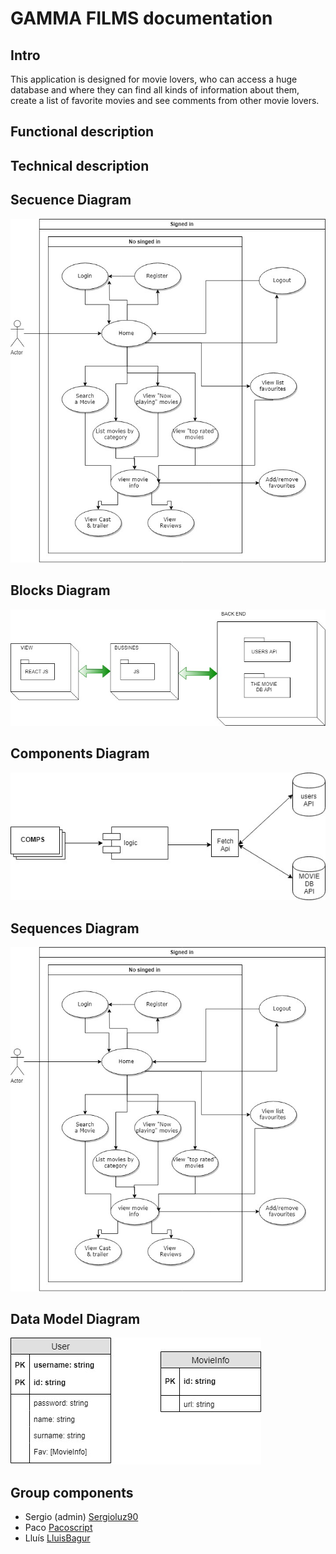 
# GAMMA FILMS documentation

## Intro

This application is designed for movie lovers, who can access a huge database and where they can find all kinds of information about them, create a list of favorite movies and see comments from other movie lovers.


## Functional description


## Technical description


## Secuence Diagram

![](images/Secuence_Diagram.jpg)

## Blocks Diagram

![](images/Gamma_block_diagram.jpg)

## Components Diagram

![](images/Component_Diagram.jpg)

## Sequences Diagram

![](images/secuence_Diagram.jpg)

## Data Model Diagram

![](images/Data_Model_Diagram.jpg) 

## Group components

- Sergio (admin) [Sergioluz90](htttps://github.com/sergioluz90)
- Paco [Pacoscript](https://github.com/Pacoscript)
- Lluís [LluisBagur](https://github.com/LluisBagur)
